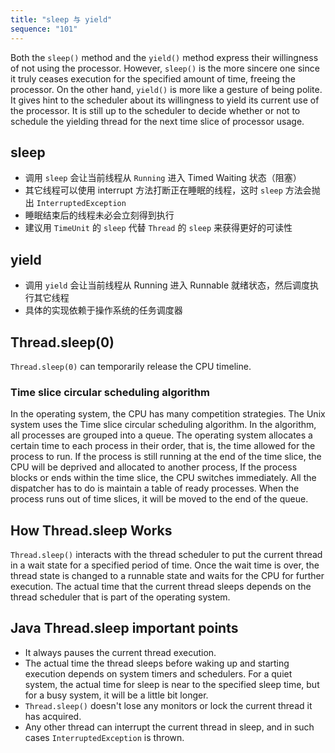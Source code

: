 ```yaml
---
title: "sleep 与 yield"
sequence: "101"
---
```


Both the `sleep()` method and the `yield()` method express their willingness of not using the processor.
However, `sleep()` is the more sincere one
since it truly ceases execution for the specified amount of time, freeing the processor.
On the other hand, `yield()` is more like a gesture of being polite.
It gives hint to the scheduler about its willingness to yield its current use of the processor.
It is still up to the scheduler to decide whether or not to schedule the yielding thread
for the next time slice of processor usage.

## sleep

- 调用 `sleep` 会让当前线程从 `Running` 进入 Timed Waiting 状态（阻塞）
- 其它线程可以使用 interrupt 方法打断正在睡眠的线程，这时 `sleep` 方法会抛出 `InterruptedException`
- 睡眠结束后的线程未必会立刻得到执行
- 建议用 `TimeUnit` 的 `sleep` 代替 `Thread` 的 `sleep` 来获得更好的可读性

## yield

- 调用 `yield` 会让当前线程从 Running 进入 Runnable 就绪状态，然后调度执行其它线程
- 具体的实现依赖于操作系统的任务调度器

## Thread.sleep(0)

`Thread.sleep(0)` can temporarily release the CPU timeline.

### Time slice circular scheduling algorithm

In the operating system, the CPU has many competition strategies.
The Unix system uses the Time slice circular scheduling algorithm.
In the algorithm, all processes are grouped into a queue.
The operating system allocates a certain time to each process in their order,
that is, the time allowed for the process to run.
If the process is still running at the end of the time slice,
the CPU will be deprived and allocated to another process,
If the process blocks or ends within the time slice, the CPU switches immediately.
All the dispatcher has to do is maintain a table of ready processes.
When the process runs out of time slices, it will be moved to the end of the queue.

## How Thread.sleep Works

`Thread.sleep()` interacts with the thread scheduler
to put the current thread in a wait state for a specified period of time.
Once the wait time is over,
the thread state is changed to a runnable state and waits for the CPU for further execution.
The actual time that the current thread sleeps depends on the thread scheduler that is part of the operating system.

## Java Thread.sleep important points

- It always pauses the current thread execution.
- The actual time the thread sleeps before waking up and starting execution depends on system timers and schedulers.
  For a quiet system, the actual time for sleep is near to the specified sleep time,
  but for a busy system, it will be a little bit longer.
- `Thread.sleep()` doesn't lose any monitors or lock the current thread it has acquired.
- Any other thread can interrupt the current thread in sleep, and in such cases `InterruptedException` is thrown.

